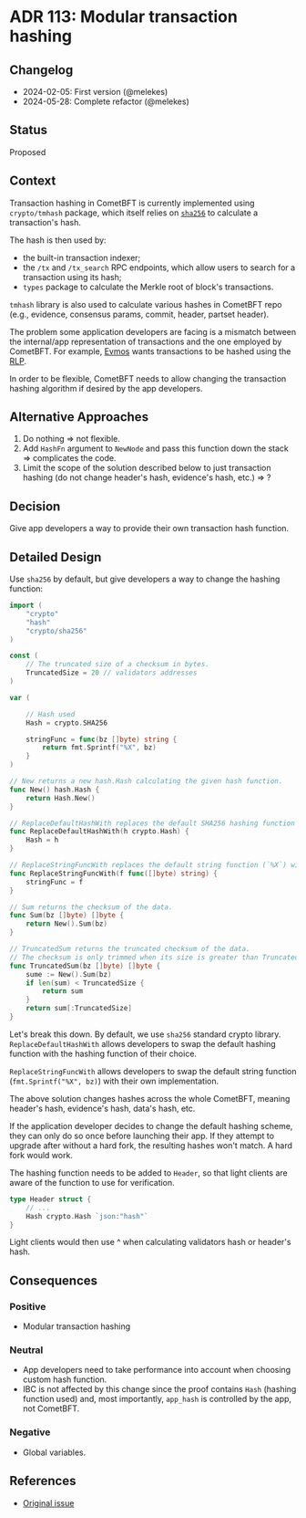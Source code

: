 # ADR 113: Modular transaction hashing

## Changelog

- 2024-02-05: First version (@melekes)
- 2024-05-28: Complete refactor (@melekes)

## Status

Proposed

## Context

Transaction hashing in CometBFT is currently implemented using `crypto/tmhash`
package, which itself relies on [`sha256`](https://pkg.go.dev/crypto/sha256) to
calculate a transaction's hash.

The hash is then used by:

- the built-in transaction indexer;
- the `/tx` and `/tx_search` RPC endpoints, which allow users
to search for a transaction using its hash;
- `types` package to calculate the Merkle root of block's transactions.

`tmhash` library is also used to calculate various hashes in CometBFT repo (e.g.,
evidence, consensus params, commit, header, partset header).

The problem some application developers are facing is a mismatch between the
internal/app representation of transactions and the one employed by CometBFT. For
example, [Evmos](https://evmos.org/) wants transactions to be hashed using
the [RLP][rlp].

In order to be flexible, CometBFT needs to allow changing the transaction
hashing algorithm if desired by the app developers.

## Alternative Approaches

1. Do nothing => not flexible.
2. Add `HashFn` argument to `NewNode` and pass this function down the stack =>
   complicates the code.
3. Limit the scope of the solution described below to just transaction hashing
   (do not change header's hash, evidence's hash, etc.) => ?

## Decision

Give app developers a way to provide their own transaction hash function.

## Detailed Design

Use `sha256` by default, but give developers a way to change the hashing function:

```go
import (
	"crypto"
	"hash"
	"crypto/sha256"
)

const (
	// The truncated size of a checksum in bytes.
	TruncatedSize = 20 // validators addresses
)

var (

    // Hash used
    Hash = crypto.SHA256

	stringFunc = func(bz []byte) string {
		return fmt.Sprintf("%X", bz)
	}
)

// New returns a new hash.Hash calculating the given hash function.
func New() hash.Hash {
	return Hash.New()
}

// ReplaceDefaultHashWith replaces the default SHA256 hashing function with a given one.
func ReplaceDefaultHashWith(h crypto.Hash) {
	Hash = h
}

// ReplaceStringFuncWith replaces the default string function (`%X`) with a given one.
func ReplaceStringFuncWith(f func([]byte) string) {
	stringFunc = f
}

// Sum returns the checksum of the data.
func Sum(bz []byte) []byte {
	return New().Sum(bz)
}

// TruncatedSum returns the truncated checksum of the data.
// The checksum is only trimmed when its size is greater than TruncatedSize.
func TruncatedSum(bz []byte) []byte {
    sume := New().Sum(bz)
    if len(sum) < TruncatedSize {
        return sum
    }
	return sum[:TruncatedSize]
}
```

Let's break this down. By default, we use `sha256` standard crypto library.
`ReplaceDefaultHashWith` allows developers to swap the default hashing function
with the hashing function of their choice.

`ReplaceStringFuncWith` allows developers to swap the default string function
(`fmt.Sprintf("%X", bz)`) with their own implementation.

The above solution changes hashes across the whole CometBFT, meaning header's
hash, evidence's hash, data's hash, etc.

If the application developer decides to change the default hashing scheme, they
can only do so once before launching their app. If they attempt to upgrade
after without a hard fork, the resulting hashes won't match. A hard fork would
work.

The hashing function needs to be added to `Header`, so that light clients are aware of
the function to use for verification.

```go
type Header struct {
    // ...
	Hash crypto.Hash `json:"hash"`
}
```

Light clients would then use ^ when calculating validators hash or header's hash.

## Consequences

### Positive

- Modular transaction hashing

### Neutral

- App developers need to take performance into account when choosing custom
  hash function.
- IBC is not affected by this change since the proof contains `Hash` (hashing
  function used) and, most importantly, `app_hash` is controlled by the app,
  not CometBFT.

### Negative

- Global variables.

## References

- [Original issue](https://github.com/tendermint/tendermint/issues/6539)

[rlp]: https://ethereum.org/developers/docs/data-structures-and-encoding/rlp
